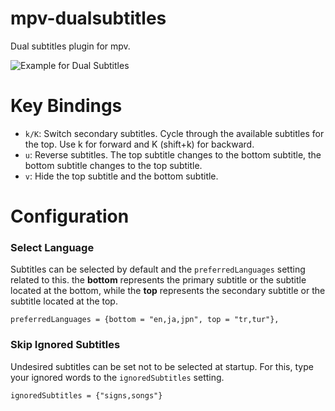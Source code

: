 # mpv-dualsubtitles
Dual subtitles plugin for mpv.

![Example for Dual Subtitles](https://github.com/magnum357i/mpv-dualsubtitles/blob/main/mpv-shot0004.jpg)

# Key Bindings
- `k/K`: Switch secondary subtitles. Cycle through the available subtitles for the top. Use k for forward and K (shift+k) for backward.
- `u`: Reverse subtitles. The top subtitle changes to the bottom subtitle, the bottom subtitle changes to the top subtitle.
- `v`: Hide the top subtitle and the bottom subtitle.

# Configuration
### Select Language
Subtitles can be selected by default and the `preferredLanguages` setting related to this. the **bottom** represents the primary subtitle or the subtitle located at the bottom, while the **top** represents the secondary subtitle or the subtitle located at the top.
```
preferredLanguages = {bottom = "en,ja,jpn", top = "tr,tur"},
```

### Skip Ignored Subtitles
Undesired subtitles can be set not to be selected at startup. For this, type your ignored words to the `ignoredSubtitles` setting.
```
ignoredSubtitles = {"signs,songs"}
```
